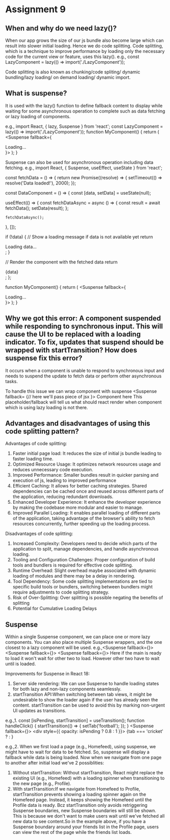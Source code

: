 # Assignment 9

## When and why do we need lazy()?
 When our app grows the size of our js bundle also become large which can result into slower initial loading. Hence we do code splitting. Code splitting, which is a technique to improve performance by loading only the necessary code for the current view or feature, uses this lazy().
 e.g., const LazyComponent = lazy(() => import('./LazyComponent'));

 Code splitting is also known as chunking/code spliting/ dynamic bundling/lazy loading/ on demand loading/ dynamic import.

## What is suspense?
 It is used with the lazy() function to define fallback content to display while waiting for some asynchronous operation to complete such as data fetching or lazy loading of components.

 e.g.,  import React, { lazy, Suspense } from 'react';
        const LazyComponent = lazy(() => import('./LazyComponent'));
        function MyComponent() {
            return (
                <Suspense fallback={<div>Loading...</div>}>
                    <LazyComponent />
                </Suspense>
            );
        }

 Suspense can also be used for asynchronous operation including data fetching.
 e.g.,
 import React, { Suspense, useEffect, useState } from 'react';

 const fetchData = () => {
  return new Promise((resolve) => {
    setTimeout(() => resolve('Data loaded!'), 2000);
  });
  
const DataComponent = () => {
  const [data, setData] = useState(null);

  useEffect(() => {
    const fetchDataAsync = async () => {
      const result = await fetchData();
      setData(result);
    };

    fetchDataAsync();
  }, []);

  if (!data) {
    // Show a loading message if data is not available yet
    return <div>Loading data...</div>;
  }

  // Render the component with the fetched data
  return <div>{data}</div>;
};

function MyComponent() {
  return (
    <Suspense fallback={<div>Loading...</div>}>
      <DataComponent />
    </Suspense>
  );
}

## Why we got this error: A component suspended while responding to synchronous input. This will cause the UI to be replaced with a loading indicator. To fix, updates that suspend should be wrapped with startTransition? How does suspense fix this error?
 It occurs when a component is unable to respond to synchronous input and needs to suspend the update to fetch data or perform other asynchronous tasks. 

 To handle this issue we can wrap component with suspense
 <Suspense fallback= {// here we'll pass piece of jsx }> Component here </Suspense>
 This placeholder/fallback will tell us what should react render when component which is using lazy loading is not there. 

## Advantages and disadvantages of using this code splitting pattern?
 Advantages of code splitting:
 1. Faster initial page load: It reduces the size of initial js bundle leading to faster loading time.
 2. Optimized Resource Usage: It optimizes network resources usage and reduces unnecessary code execution.
 3. Improved Performance: Smaller bundles result in quicker parsing and execution of js, leading to improved performance
 4. Efficient Caching: It allows for better caching strategies. Shared dependencies can be cached once and reused across different parts of the application, reducing redundant downloads.
 5. Enhanced Developer Experience: It enhance the developer experience by making the codebase more modular and easier to manage. 
 6. Improved Parallel Loading: It enables parallel loading of different parts of the application, taking advantage of the browser's ability to fetch resources concurrently, further speeding up the loading process.

 Disadvantages of code splitting:
 1. Increased Complexity: Developers need to decide which parts of the application to split, manage dependencies, and handle asynchronous loading.
 2. Tooling and Configuration Challenges:  Proper configuration of build tools and bundlers is required for effective code splitting. 
 3. Runtime Overhead: Slight overhead maybe associated with dynamic loading of modules and there may be a delay in rendering.
 4. Tool Dependency: Some code splitting implementations are tied to specific build tools or bundlers, switching between bundlers might require adjustments to code splitting strategy.
 5. Risk of Over-Splitting: Over splitting is possible negating the benefits of splitting
 6. Potential for Cumulative Loading Delays

## Suspense
 Within a single Suspense component, we can place one or more lazy components. You can also place multiple Suspense wrappers, and the one closest to a lazy component will be used.
 e.g.,<Suspense fallback={<MainLoader />}>
        <Suspense fallback={<SideContentLoader />}>
          <SideContent />
        </Suspense>
        <MainContent />
        <Suspense fallback={<CommentsLoader />}>
          <Comments />
        </Suspense>
      </Suspense>
      Here if the main <MainContent /> is ready to load it won't wait for other two to load. However other two have to wait until <MainContent /> is loaded.
 
 Improvements for Suspense in React 18:
 1. Server side rendering: We can use Suspense to handle loading states for both lazy and non-lazy components seamlessly.
 2. startTransition API:When switching between tab views, it might be undesirable to show the loader again if the user has already seen the content. startTransition can be used to avoid this by marking non-urgent UI updates as transitions.
 
 e.g.,1.
    const [isPending, startTransition] = useTransition();
      function handleClick() {
        startTransition(() => {
          setTab('football');
        });
      }
      <Suspense fallback={<Loader/>}>
        <div style={{ opacity: isPending ? 0.8 : 1 }}>
          {tab === 'cricket' ? <Cricket /> : <Football />}
        </div>
      </Suspense>

 e.g.,2.
  When we first load a page (e.g., Homefeed), using suspense, we might have to wait for data to be fetched. So, suspense will display a fallback while data is being loaded.
  Now when we navigate from one page to another after initial load we've 2 possiblities:
  1. Without startTransition: Without startTransition, React might replace the existing UI (e.g., Homefeed) with a loading spinner when transitioning to the new page (e.g., Profile).
  2. With startTransition:If we navigate from Homefeed to Profile, startTransition prevents showing a loading spinner again on the Homefeed page. Instead, it keeps showing the Homefeed until the Profile data is ready.
  Bcz startTransition only avoids retriggering Suspense boundaries, new Suspense boundaries will still be shown. This is because we don't want to make users wait until we've fetched all new data to see content.So in the example above, if you have a Suspense boundary around your friends list in the Profile page, users can view the rest of the page while the friends list loads.
